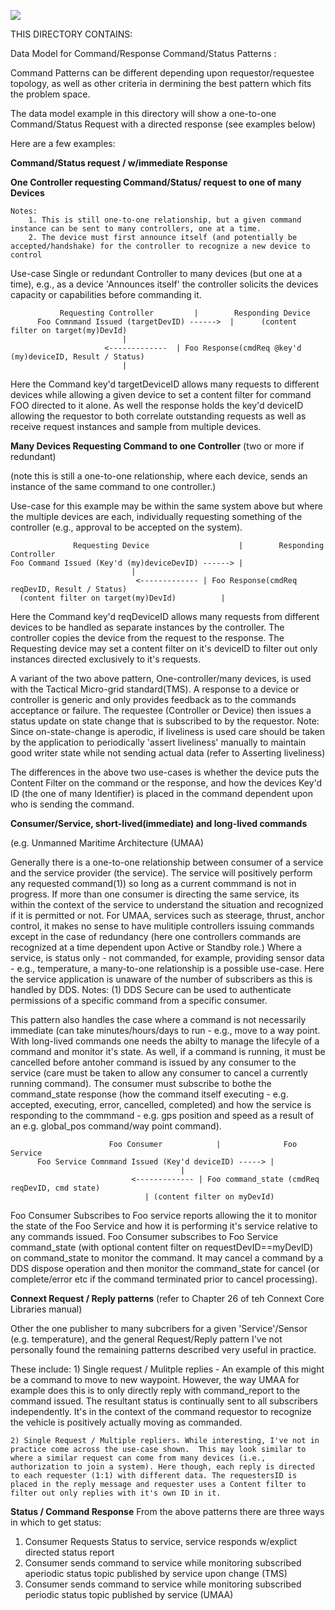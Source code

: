 
![](https://github.com/psmass/DDSexamples/blob/master/RtiAsOne.png)


THIS DIRECTORY CONTAINS:

Data Model for Command/Response Command/Status Patterns :

Command Patterns can be different depending upon requestor/requestee topology, as well as other criteria in dermining the best pattern which fits the problem space.  

The data model example in this directory will show a one-to-one Command/Status Request with a directed response (see examples below)

Here are a few examples:

**Command/Status request / w/immediate Response**

**One Controller requesting Command/Status/ request to one of many Devices**

 	Notes:
		1. This is still one-to-one relationship, but a given command instance can be sent to many controllers, one at a time.
		2. The device must first announce itself (and potentially be accepted/handshake) for the controller to recognize a new device to control

Use-case Single or redundant Controller to many devices (but one at a time), e.g., as a device 'Announces itself' the controller solicits the devices capacity or capabilities before commanding it.

	           Requesting Controller 		 |		  Responding Device
	      Foo Comnmand Issued (targetDevID) ------>	 |      (content filter on target(my)DevId)
							 |
				         <-------------  | Foo Response(cmdReq @key'd (my)deviceID, Result / Status)
					 		 | 

Here the Command key'd targetDeviceID allows many requests to different devices while allowing a given device to set a content filter for command FOO directed to it alone. As well the response holds the key'd deviceID allowing the requestor to both correlate outstanding requests as well as receive request instances and sample from multiple devices.


**Many Devices Requesting Command to one Controller** (two or more if redundant)

(note this is still a one-to-one relationship, where each device, sends an instance of the same command to one controller.)

Use-case for this example may be within the same system above but where the multiple devices are each, individually requesting something of the controller (e.g., approval to be accepted on the system).


	              Requesting Device              	   |		Responding Controller
    Foo Command Issued (Key'd (my)deviceDevID) ------> |
							   |
			                    <------------- | Foo Response(cmdReq reqDevID, Result / Status)
	  (content filter on target(my)DevId)		   | 

Here the Command key'd reqDeviceID allows many requests from different devices to be handled as separate instances by the controller. The controller copies the device from the request to the response. The Requesting device may set a content filter on it's deviceID to filter out only instances directed exclusively to it's requests. 

A variant of the two above pattern, One-controller/many devices, is used with the Tactical Micro-grid standard(TMS).  A response to a device or controller is generic and only provides feedback as to the commands acceptance or failure. The requestee (Controller or Device) then issues a status update on state change that is subscribed to by the requestor. Note: Since on-state-change is aperodic, if liveliness is used care should be taken by the application to periodically 'assert liveliness' manually to maintain good writer state while not sending actual data (refer to Asserting liveliness)

The differences in the above two use-cases is whether the device puts the Content Filter on the command or the response, and how the devices Key'd ID (the one of many Identifier) is placed in the command dependent upon who is sending the command.

**Consumer/Service, short-lived(immediate) and long-lived commands**

(e.g. Unmanned Maritime Architecture (UMAA)

Generally there is a one-to-one relationship between consumer of a service and the service provider (the service).  The service will positively perform any requested command(1)) so long as a current commmand is not in progress. If more than one consumer is directing the same service, its within the context of the service to understand the situation and recognized if it is permitted or not. For UMAA, services such as steerage, thrust, anchor control, it makes no sense to have mulitiple controllers issuing commands except in the case of redundancy (here one controllers commands are recognized at a time dependent upon Active or Standby role.)  Where a service, is status only - not commanded, for example, providing sensor data - e.g., temperature, a many-to-one relationship is a possible use-case. Here the service application is unaware of the number of subscribers as this is handled by DDS. 
Notes: (1) DDS Secure can be  used to authenticate permissions of a specific command from a specific consumer.

This pattern also handles the case where a command is not necessarily immediate (can take minutes/hours/days to run - e.g., move to a way point. With long-lived commands one needs the abilty to manage the lifecyle of a command and monitor it's state.
As well, if a command is running, it must be cancelled before antoher command is issued by any consumer to the service (care must be taken to allow any consumer to cancel a currently running command). The consumer must subscribe to bothe the command_state response (how the command itself executing - e.g. accepted, executing, error, cancelled, completed) and how the service is responding to the commmand - e.g. gps position and speed as a result of an e.g. global_pos command/way point command).


	                      Foo Consumer 		 	  |	             Foo Service
	      Foo Service Comnmand Issued (Key'd deviceID) -----> |
	 	       		 	  	    	  	  |
					           <------------- | Foo command_state (cmdReq reqDevID, cmd state)
							  	  | (content filter on myDevId)

Foo Consumer Subscribes to Foo service reports allowing the it to monitor the state of the Foo Service and how it is performing it's service relative to any commands issued.
Foo Consumer subscribes to Foo Service command_state (with optional content filter on requestDevID==myDevID) on command_state to monitor the command.  It may cancel a command by a DDS dispose operation and then monitor the command_state for cancel (or complete/error etc if the command terminated prior to cancel processing).

**Connext Request / Reply patterns**
(refer to Chapter 26 of teh Connext Core Libraries manual)

Other the one publisher to many subcribers for a given 'Service'/Sensor (e.g. temperature), and the general Request/Reply pattern I've not personally found the remaining patterns described very useful in practice.

These include:
	1) Single request / Mulitple replies - An example of this might be a command to move to new waypoint. However, the way UMAA for example does this is to only directly reply with command_report to the command issued. The resultant status is continually sent to all subscribers independently. It's in the context of the command requestor to recognize the vehicle is positively actually moving as commanded.

	2) Single Request / Multiple repliers. While interesting, I've not in practice come across the use-case shown.  This may look similar to where a similar request can come from many devices (i.e., authorization to join a system). Here though, each reply is directed to each requester (1:1) with different data. The requestersID is placed in the reply message and requester uses a Content filter to filter out only replies with it's own ID in it.

**Status / Command Response**
From the above patterns there are three ways in which to get status:
1) Consumer Requests Status to service, service responds w/explict directed status report
2) Consumer sends command to service while monitoring subscribed aperiodic status topic published by service upon change (TMS)
3) Consumer sends command to service while monitoring subscribed periodic status topic published by service (UMAA) 
